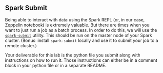 Spark Submit
-----

Being able to interact with data using the Spark REPL (or, in our case, Zeppelin notebook) is extremely valuable. But there are times when you want to just run a job as a batch process. In order to do this, we will use the [`spark-submit`](http://spark.apache.org/docs/latest/submitting-applications.html) utility. This should be run on the master node of your Spark cluster. (Bonus: install `spark-submit` locally and use it to submit your job to a remote cluster.)

Your deliverable for this lab is the python file you submit along with instructions on how to run it. Those instructions can either be in a comment block in your python file or in a separate README.
